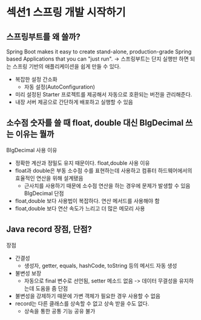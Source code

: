 # 섹션1 스프링 개발 시작하기
## 스프링부트를 왜 쓸까?
Spring Boot makes it easy to create stand-alone, production-grade Spring based Applications that you can "just run". -> 스프링부트는 단지 실행만 하면 되는 스프링 기반의 애플리케이션을 쉽게 만들 수 있다.
- 복잡한 설정 간소화
    - 자동 설정(AutoConfiguration)
- 미리 설정된 Starter 프로젝트를 제공해서 자동으로 호환되는 버전을 관리해준다.
- 내장 서버 제공으로 간단하게 배포하고 실행할 수 있음

## 소수점 숫자를 쓸 때 float, double 대신 BIgDecimal 쓰는 이유는 뭘까
BIgDecimal 사용 이유
- 정확한 계산과 정밀도 유지 때문이다.
  float,double 사용 이유
- float과 double은 부동 소수점 수를 표현하는데 사용하고 컴퓨터 하드웨어에서의 효율적인 연산을 위해 설계됐음
    - 근사치를 사용하기 때문에 소수점 연산을 하는 경우에 문제가 발생할 수 있음
      BIgDecimal 단점
- float,double 보다 사용법이 복잡하다. 연산 메서드를 사용해야 함
- float,double 보다 연산 속도가 느리고 더 많은 메모리 사용

## Java record 장점, 단점?
장점
- 간결성
    - 생성자, getter, equals, hashCode, toString 등의 메서드 자동 생성
- 불변성 보장
    - 자동으로 final 변수로 선언됨, setter 메소드 없음 -> 데이터 무결성을 유지하는데 도움을 줌
      단점
- 불변성을 강제하기 때문에 가변 객체가 필요한 경우 사용할 수 없음
- record는 다른 클래스를 상속할 수 없고 상속 받을 수도 없다.
    - 상속을 통한 공통 기능 공유 불가 
